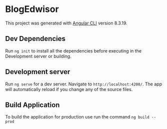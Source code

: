# BlogEdwisor

This project was generated with [Angular CLI](https://github.com/angular/angular-cli) version 8.3.19.

## Dev Dependencies
Run `ng init` to install all the dependencies before executing in the Development server or building.

## Development server

Run `ng serve` for a dev server. Navigate to `http://localhost:4200/`. The app will automatically reload if you change any of the source files.

## Build Application
To build the application for production use run the command `ng build --prod`
